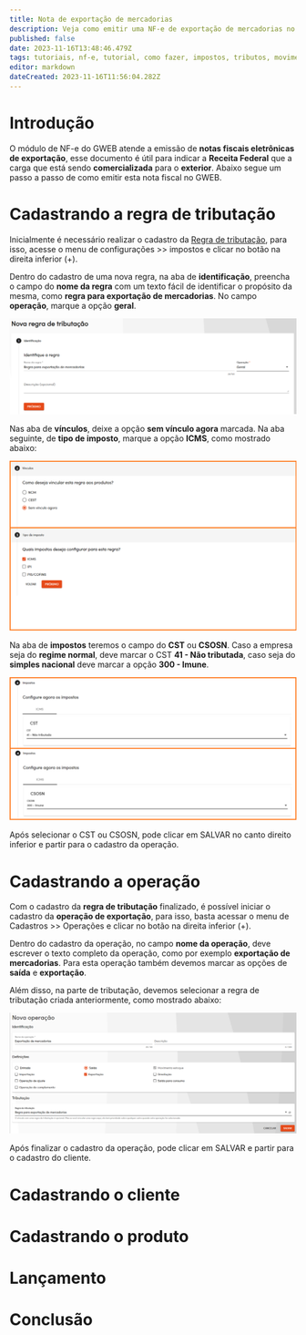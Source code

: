 ```yaml
---
title: Nota de exportação de mercadorias 
description: Veja como emitir uma NF-e de exportação de mercadorias no GWEB.
published: false
date: 2023-11-16T13:48:46.479Z
tags: tutoriais, nf-e, tutorial, como fazer, impostos, tributos, movimentos, compras, exportação
editor: markdown
dateCreated: 2023-11-16T11:56:04.282Z
---
```


# Introdução

O módulo de NF-e do GWEB atende a emissão de **notas fiscais eletrônicas de exportação**, esse documento é útil para indicar a **Receita Federal** que a carga que está sendo **comercializada** para o **exterior**.
Abaixo segue um passo a passo de como emitir esta nota fiscal no GWEB.

# Cadastrando a regra de tributação

Inicialmente é necessário realizar o cadastro da [Regra de tributação](/configuracoes/impostos/regras-de-tributacao), para isso, acesse o menu de configurações >> impostos e clicar no botão na direita inferior (+).

Dentro do cadastro de uma nova regra, na aba de **identificação**, preencha o campo do **nome da regra** com um texto fácil de identificar o propósito da mesma, como **regra para exportação de mercadorias**.
No campo **operação**, marque a opção **geral**.

![Nova regra de tributação](/tutoriais/nota-exportacao/nova_regra.png)

Nas aba de **vínculos**, deixe a opção **sem vínculo agora** marcada. Na aba seguinte, de **tipo de imposto**, marque a opção **ICMS**, como mostrado abaixo:

![Abas de vínculo e tipo de imposto](/tutoriais/nota-exportacao/nova_regra_2_3.png)

Na aba de **impostos** teremos o campo do **CST** ou **CSOSN**. Caso a empresa seja do **regime normal**, deve marcar o CST **41 - Não tributada**, caso seja do **simples nacional** deve marcar a opção **300 - Imune**.

![Aba de impostos](/tutoriais/nota-exportacao/nova_regra_4.png)

Após selecionar o CST ou CSOSN, pode clicar em <span class="mat-button mat-accent">SALVAR</span> no canto direito inferior e partir para o cadastro da operação.

# Cadastrando a operação

Com o cadastro da **regra de tributação** finalizado, é possível iniciar o cadastro da **operação de exportação**, para isso, basta acessar o menu de Cadastros >> Operações e clicar no botão na direita inferior (+).

Dentro do cadastro da operação, no campo **nome da operação**, deve escrever o texto completo da operação, como por exemplo **exportação de mercadorias**.
Para esta operação também devemos marcar as opções de **saída** e **exportação**.

Além disso, na parte de tributação, devemos selecionar a regra de tributação criada anteriormente, como mostrado abaixo:

![Cadastro da operação](/tutoriais/nota-exportacao/cadastro_operacao.png)

Após finalizar o cadastro da operação, pode clicar em <span class="mat-button mat-accent">SALVAR</span> e partir para o cadastro do cliente.

# Cadastrando o cliente

# Cadastrando o produto

# Lançamento

# Conclusão
